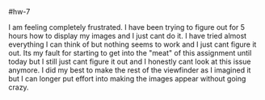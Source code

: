 #hw-7

I am feeling completely frustrated. I have been trying to figure out for 5 hours how to display my images and I just cant do it. I have tried almost everything I can think of but nothing seems to work and I just cant figure it out. Its my fault for starting to get into the "meat" of this assignment until today but I still just cant figure it out and I honestly cant look at this issue anymore. I did my best to make the rest of the viewfinder as I imagined it but I can longer put effort into making the images appear without going crazy.
